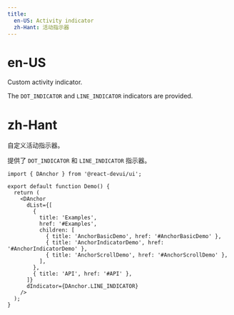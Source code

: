 ```yaml
---
title:
  en-US: Activity indicator
  zh-Hant: 活动指示器
---
```


# en-US

Custom activity indicator.

The `DOT_INDICATOR` and `LINE_INDICATOR` indicators are provided.

# zh-Hant

自定义活动指示器。

提供了 `DOT_INDICATOR` 和 `LINE_INDICATOR` 指示器。

```tsx
import { DAnchor } from '@react-devui/ui';

export default function Demo() {
  return (
    <DAnchor
      dList={[
        {
          title: 'Examples',
          href: '#Examples',
          children: [
            { title: 'AnchorBasicDemo', href: '#AnchorBasicDemo' },
            { title: 'AnchorIndicatorDemo', href: '#AnchorIndicatorDemo' },
            { title: 'AnchorScrollDemo', href: '#AnchorScrollDemo' },
          ],
        },
        { title: 'API', href: '#API' },
      ]}
      dIndicator={DAnchor.LINE_INDICATOR}
    />
  );
}
```
